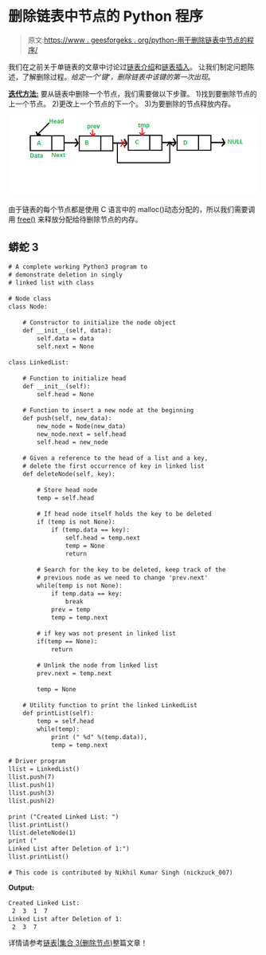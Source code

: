 # 删除链表中节点的 Python 程序

> 原文:[https://www . geesforgeks . org/python-用于删除链表中节点的程序/](https://www.geeksforgeeks.org/python-program-for-deleting-a-node-in-a-linked-list/)

我们在之前关于单链表的文章中讨论过[链表介绍](https://www.geeksforgeeks.org/linked-list-set-1-introduction/)和[链表插入](https://www.geeksforgeeks.org/linked-list-set-2-inserting-a-node/)。
让我们制定问题陈述，了解删除过程。*给定一个‘键’，删除链表中该键的第一次出现*。

**<u>迭代方法:</u>**
要从链表中删除一个节点，我们需要做以下步骤。
1)找到要删除节点的上一个节点。
2)更改上一个节点的下一个。
3)为要删除的节点释放内存。

![linkedlist_deletion](img/fe3a6a2699fb99ae5429afd588e89619.png)

由于链表的每个节点都是使用 C 语言中的 malloc()动态分配的，所以我们需要调用 [free()](http://www.cplusplus.com/reference/cstdlib/free/) 来释放分配给待删除节点的内存。

## 蟒蛇 3

```
# A complete working Python3 program to
# demonstrate deletion in singly 
# linked list with class 

# Node class 
class Node: 

    # Constructor to initialize the node object 
    def __init__(self, data): 
        self.data = data 
        self.next = None

class LinkedList: 

    # Function to initialize head 
    def __init__(self): 
        self.head = None

    # Function to insert a new node at the beginning 
    def push(self, new_data): 
        new_node = Node(new_data) 
        new_node.next = self.head 
        self.head = new_node 

    # Given a reference to the head of a list and a key, 
    # delete the first occurrence of key in linked list 
    def deleteNode(self, key): 

        # Store head node 
        temp = self.head 

        # If head node itself holds the key to be deleted 
        if (temp is not None): 
            if (temp.data == key): 
                self.head = temp.next
                temp = None
                return

        # Search for the key to be deleted, keep track of the 
        # previous node as we need to change 'prev.next' 
        while(temp is not None): 
            if temp.data == key: 
                break
            prev = temp 
            temp = temp.next

        # if key was not present in linked list 
        if(temp == None): 
            return

        # Unlink the node from linked list 
        prev.next = temp.next

        temp = None

    # Utility function to print the linked LinkedList 
    def printList(self): 
        temp = self.head 
        while(temp): 
            print (" %d" %(temp.data)), 
            temp = temp.next

# Driver program 
llist = LinkedList() 
llist.push(7) 
llist.push(1) 
llist.push(3) 
llist.push(2) 

print ("Created Linked List: ")
llist.printList() 
llist.deleteNode(1) 
print ("
Linked List after Deletion of 1:")
llist.printList() 

# This code is contributed by Nikhil Kumar Singh (nickzuck_007) 
```

**Output:**

```
Created Linked List: 
 2  3  1  7 
Linked List after Deletion of 1: 
 2  3  7
```

详情请参考[链表|集合 3(删除节点)](https://www.geeksforgeeks.org/linked-list-set-3-deleting-node/)整篇文章！